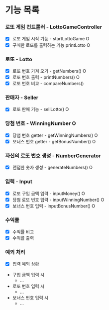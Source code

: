 # 기능 목록

### 로또 게임 컨트롤러 - LottoGameController
- [x] 로또 게임 시작 기능 - startLottoGame O
- [x] 구매한 로또를 출력하는 기능 printLotto O
### 로또 - Lotto
- [x] 로또 번호 가져 오기 - getNumbers() O 
- [x] 로또 번호 출력 - printNumbers() O
- [x] 로또 번호 비교 - compareNumbers()

### 판매자 - Seller
- [x] 로또 판매 기능 - sellLotto() O

### 당첨 번호 - WinningNumber O
- [x] 당첨 번호 getter - getWinningNumbers() O
- [x] 보너스 번호 getter - getBonusNumber() O

### 자신의 로또 번호 생성 - NumberGenerator
- [x] 랜덤한 숫자 생성 - generateNumbers() O

### 입력 - Input
- [x] 로또 구입 금액 입력 - inputMoney() O
- [x] 당첨 로또 번호 입력 - inputWinningNumber() O
- [x] 보너스 번호 입력 - inputBonusNumber() O

### 수익률
- [x] 수익률 비교
- [x] 수익률 출력

### 예외 처리
- [x] 입력 예외 상황
- 구입 금액 입력 시 
  - ... 
- 로또 번호 입력 시
  - ... 
- 보너스 번호 입력 시
  - ...